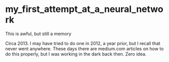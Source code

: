 # my_first_attempt_at_a_neural_network
This is awful, but still a memory

Circa 2013. I may have tried to do one in 2012, a year prior, but I recall that never went anywhere. These days there are medium.com articles on how to do this properly, but I was working in the dark back then. Zero idea.
